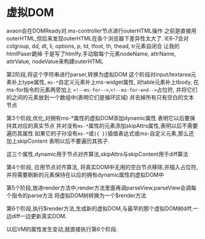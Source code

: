 # 虚拟DOM


avaon会在DOMReady对.ms-controller节点进行outerHTML操作
之前是直接用outerHTML,但后来发现outerHTML在各个浏览器下差异性太大了.
IE6-7会对colgroup, dd, dt, li, options, p, td, tfoot, th, thead, tr元素自闭合
让我的htmlPaser跪掉
于是写了htmlfy,手动取每个元素nodeName, attrName, attrValue, nodeValue来构建outerHTML

第2阶段,将这个字符串进行parser,转换为虚拟DOM
这个阶段对input/textarea元素补上type属性,
`ms-*`自定义元素补上ms-widget属性,
对table元素补上tbody,
在ms-for指令的元素两旁加上
`<!--ms-for-->`,`<!--ms-for-end-->`占位符,
并将它们的之间的元素放到一个数组中(表明它们是循环区域)
并去掉所有只有空白的文本节点

第3个阶段,优化,对拥有ms-*属性的虚拟DOM添加dynamic属性
表明它以后要保持其对应的真实节点
并对没有`ms-*`属性的元素添加skipAttrs属性,表明以后不需要遍历其属性
如果它的子孙没有`ms-*`或`{{ }}`插值表达式或ms-自定义元素,那么还加上skipContent
表明以后不要遍历其孩子.

这三个属性,dynamic用于节点对齐算法,skipAttrs与skipContent用于diff算法

第4个阶段, 应用节点对齐算法, 将真实DOM中无用的空白节点移除,并插入占位符,
并将需要刷新的元素保持在以应的拥有dynamic属性的虚拟DOM中


第5个阶段,放进render方法中,render方法里面再调parseView,parseView会调每个指令的parse方法
将虚拟DOM树转换为一个$render方法

第6个阶段,执行$render方法,生成新的虚拟DOM,与最早的那个虚拟DOM树diff,一边diff一边更新真实DOM.

以后VM的属性发生变动,就直接执行第6个阶段.
